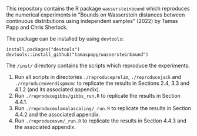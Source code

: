 This repository contains the R package `wassersteinbound` which reproduces the numerical experiments in 
"Bounds on Wasserstein distances between continuous distributions using independent samples" (2022)
by Tamas Papp and Chris Sherlock.


The package can be installed by using `devtools`:

```
install.packages("devtools")
devtools::install_github("tamaspapp/wassersteinbound")
```


The `/inst/` directory contains the scripts which reproduce the experiments:
1. Run all scripts in directories `./reproduceprelim`, `./reproducejack` and `./reproduceoverdispmcmc`
to replicate the results in Sections 2.4, 3.3 and 4.1.2 (and its associated appendix). 
2. Run `./reproducegibbs/gibbs_run.R` to replicate the results in Section 4.4.1. 
3. Run `./reproduceulamalascaling/_run.R` to replicate the results in Section 4.4.2 and the associated appendix.
4. Run `./reproducesvm/_run.R` to replicate the results in Section 4.4.3 and the associated appendix.
